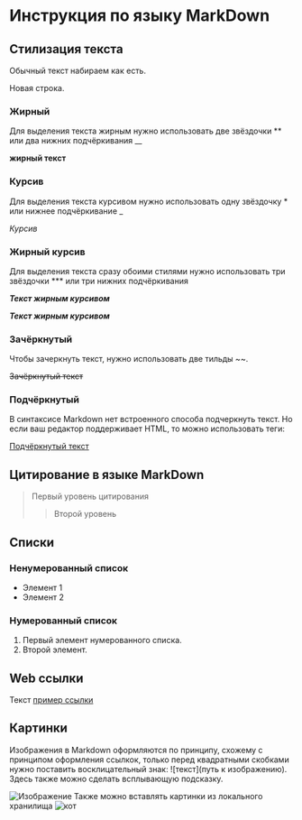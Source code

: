 # Инструкция по языку MarkDown

## Стилизация текста

Обычный текст набираем как есть.

Новая строка.

### Жирный

Для выделения текста жирным нужно использовать две звёздочки ** или два нижних подчёркивания __

**жирный текст**

### Курсив

Для выделения текста курсивом нужно использовать одну звёздочку * или нижнее подчёркивание _

*Курсив*

### Жирный курсив

Для выделения текста сразу обоими стилями нужно использовать три звёздочки *** или три нижних подчёркивания

***Текст жирным курсивом***

___Текст жирным курсивом___

### Зачёркнутый 

Чтобы зачеркнуть текст, нужно использовать две тильды ~~.

~~Зачёркнутый текст~~

### Подчёркнутый

В синтаксисе Markdown нет встроенного способа подчеркнуть текст. Но если ваш редактор поддерживает HTML, то можно использовать теги:

<u>Подчёркнутый текст</u>


## Цитирование в языке MarkDown

> Первый уровень цитирования
>> Второй уровень

## Списки
### Ненумерованный список 
* Элемент 1
* Элемент 2

### Нумерованный список 
1. Первый элемент нумерованного списка.
2. Второй элемент.

## Web ссылки
Текст [пример ссылки]("http.example."com" "Всплывающая подсказка")

## Картинки 

Изображения в Markdown оформляются по принципу, схожему с принципом оформления ссылкок, только перед квадратными скобками нужно поставить восклицательный знак: ![текст](путь к изображению). Здесь также можно сделать всплывающую подсказку.

![Изображение](https://upload.wikimedia.org/wikipedia/commons/thumb/4/48/Markdown-mark.svg/1920px-Markdown-mark.svg.png "Логотип Markdown")
Также можно вставлять картинки из локального хранилища
![кот](teftelka.jpg "cat")